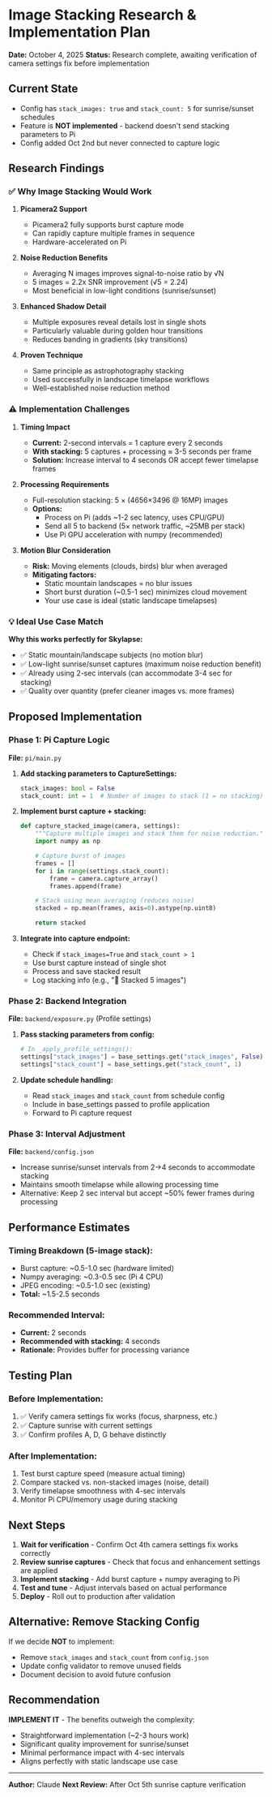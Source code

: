 # Image Stacking Research & Implementation Plan

**Date:** October 4, 2025
**Status:** Research complete, awaiting verification of camera settings fix before implementation

## Current State

- Config has `stack_images: true` and `stack_count: 5` for sunrise/sunset schedules
- Feature is **NOT implemented** - backend doesn't send stacking parameters to Pi
- Config added Oct 2nd but never connected to capture logic

## Research Findings

### ✅ Why Image Stacking Would Work

1. **Picamera2 Support**

   - Picamera2 fully supports burst capture mode
   - Can rapidly capture multiple frames in sequence
   - Hardware-accelerated on Pi

2. **Noise Reduction Benefits**

   - Averaging N images improves signal-to-noise ratio by √N
   - 5 images = 2.2x SNR improvement (√5 = 2.24)
   - Most beneficial in low-light conditions (sunrise/sunset)

3. **Enhanced Shadow Detail**

   - Multiple exposures reveal details lost in single shots
   - Particularly valuable during golden hour transitions
   - Reduces banding in gradients (sky transitions)

4. **Proven Technique**
   - Same principle as astrophotography stacking
   - Used successfully in landscape timelapse workflows
   - Well-established noise reduction method

### ⚠️ Implementation Challenges

1. **Timing Impact**

   - **Current:** 2-second intervals = 1 capture every 2 seconds
   - **With stacking:** 5 captures + processing ≈ 3-5 seconds per frame
   - **Solution:** Increase interval to 4 seconds OR accept fewer timelapse frames

2. **Processing Requirements**

   - Full-resolution stacking: 5 × (4656×3496 @ 16MP) images
   - **Options:**
     - Process on Pi (adds ~1-2 sec latency, uses CPU/GPU)
     - Send all 5 to backend (5× network traffic, ~25MB per stack)
     - Use Pi GPU acceleration with numpy (recommended)

3. **Motion Blur Consideration**
   - **Risk:** Moving elements (clouds, birds) blur when averaged
   - **Mitigating factors:**
     - Static mountain landscapes = no blur issues
     - Short burst duration (~0.5-1 sec) minimizes cloud movement
     - Your use case is ideal (static landscape timelapses)

### 💡 Ideal Use Case Match

**Why this works perfectly for Skylapse:**

- ✅ Static mountain/landscape subjects (no motion blur)
- ✅ Low-light sunrise/sunset captures (maximum noise reduction benefit)
- ✅ Already using 2-sec intervals (can accommodate 3-4 sec for stacking)
- ✅ Quality over quantity (prefer cleaner images vs. more frames)

## Proposed Implementation

### Phase 1: Pi Capture Logic

**File:** `pi/main.py`

1. **Add stacking parameters to CaptureSettings:**

   ```python
   stack_images: bool = False
   stack_count: int = 1  # Number of images to stack (1 = no stacking)
   ```

2. **Implement burst capture + stacking:**

   ```python
   def capture_stacked_image(camera, settings):
       """Capture multiple images and stack them for noise reduction."""
       import numpy as np

       # Capture burst of images
       frames = []
       for i in range(settings.stack_count):
           frame = camera.capture_array()
           frames.append(frame)

       # Stack using mean averaging (reduces noise)
       stacked = np.mean(frames, axis=0).astype(np.uint8)

       return stacked
   ```

3. **Integrate into capture endpoint:**
   - Check if `stack_images=True` and `stack_count > 1`
   - Use burst capture instead of single shot
   - Process and save stacked result
   - Log stacking info (e.g., "📸 Stacked 5 images")

### Phase 2: Backend Integration

**File:** `backend/exposure.py` (Profile settings)

1. **Pass stacking parameters from config:**

   ```python
   # In _apply_profile_settings():
   settings["stack_images"] = base_settings.get("stack_images", False)
   settings["stack_count"] = base_settings.get("stack_count", 1)
   ```

2. **Update schedule handling:**
   - Read `stack_images` and `stack_count` from schedule config
   - Include in base_settings passed to profile application
   - Forward to Pi capture request

### Phase 3: Interval Adjustment

**File:** `backend/config.json`

- Increase sunrise/sunset intervals from 2→4 seconds to accommodate stacking
- Maintains smooth timelapse while allowing processing time
- Alternative: Keep 2 sec interval but accept ~50% fewer frames during processing

## Performance Estimates

### Timing Breakdown (5-image stack):

- Burst capture: ~0.5-1.0 sec (hardware limited)
- Numpy averaging: ~0.3-0.5 sec (Pi 4 CPU)
- JPEG encoding: ~0.5-1.0 sec (existing)
- **Total:** ~1.5-2.5 seconds

### Recommended Interval:

- **Current:** 2 seconds
- **Recommended with stacking:** 4 seconds
- **Rationale:** Provides buffer for processing variance

## Testing Plan

### Before Implementation:

1. ✅ Verify camera settings fix works (focus, sharpness, etc.)
2. ✅ Capture sunrise with current settings
3. ✅ Confirm profiles A, D, G behave distinctly

### After Implementation:

1. Test burst capture speed (measure actual timing)
2. Compare stacked vs. non-stacked images (noise, detail)
3. Verify timelapse smoothness with 4-sec intervals
4. Monitor Pi CPU/memory usage during stacking

## Next Steps

1. **Wait for verification** - Confirm Oct 4th camera settings fix works correctly
2. **Review sunrise captures** - Check that focus and enhancement settings are applied
3. **Implement stacking** - Add burst capture + numpy averaging to Pi
4. **Test and tune** - Adjust intervals based on actual performance
5. **Deploy** - Roll out to production after validation

## Alternative: Remove Stacking Config

If we decide **NOT** to implement:

- Remove `stack_images` and `stack_count` from `config.json`
- Update config validator to remove unused fields
- Document decision to avoid future confusion

## Recommendation

**IMPLEMENT IT** - The benefits outweigh the complexity:

- Straightforward implementation (~2-3 hours work)
- Significant quality improvement for sunrise/sunset
- Minimal performance impact with 4-sec intervals
- Aligns perfectly with static landscape use case

---

**Author:** Claude
**Next Review:** After Oct 5th sunrise capture verification
